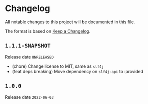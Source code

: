 # Changelog

All notable changes to this project will be documented in this file.

The format is based on [Keep a Changelog](https://keepachangelog.com/en/1.0.0/).

## `1.1.1-SNAPSHOT`

Release date `UNRELEASED`

- (chore) Change license to MIT, same as `slf4j`
- (feat deps breaking) Move dependency on `slf4j-api` to :provided

## `1.0.0`

Release date `2022-06-03`

